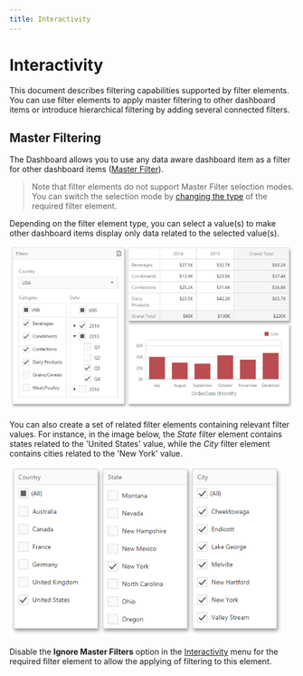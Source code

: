 ```yaml
---
title: Interactivity
---
```

# Interactivity
This document describes filtering capabilities supported by filter elements. You can use filter elements to apply master filtering to other dashboard items or introduce hierarchical filtering by adding several connected filters.

## Master Filtering
The Dashboard allows you to use any data aware dashboard item as a filter for other dashboard items ([Master Filter](../../interactivity/master-filtering.md)).

> Note that filter elements do not support Master Filter selection modes. You can switch the selection mode by [changing the type](filter-elements-overview.md) of the required filter element.

Depending on the filter element type, you can select a value(s) to make other dashboard items display only data related to the selected value(s).

![wdd-filter-elements-interactivity](../../../../images/img125351.png)

You can also create a set of related filter elements containing relevant filter values. For instance, in the image below, the _State_ filter element contains states related to the 'United States' value, while the _City_ filter element contains cities related to the 'New York' value.

![wdd-filter-elements-ignore-group-filter](../../../../images/img125352.png)

Disable the **Ignore Master Filters** option in the [Interactivity](../../ui-elements/dashboard-item-menu.md) menu for the required filter element to allow the applying of filtering to this element.